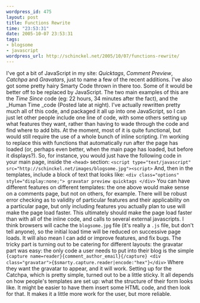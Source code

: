 ```yaml
--- 
wordpress_id: 475
layout: post
title: Functions Rewrite
time: "23:53:31"
date: 2005-10-07 23:53:31
tags: 
- blogsome
- javascript
wordpress_url: http://schinckel.net/2005/10/07/functions-rewrite/
---
```

I've got a bit of JavaScript in my site: _Quicktags_, _Comment Preview_, _Catchpa_ and _Gravatars_, just to name a few of the recent additions. I've also got some pretty hairy Smarty Code thrown in there too. Some of it would be better off to be replaced by JavaScript. The two main examples of this are the _Time Since_ code (eg: 22 hours, 34 minutes after the fact), and the _Human Time _code (Posted late at night). I've actually rewritten pretty much all of this code, and packaged it all up into one JavaScript, so I can just let other people include one line of code, with some others setting up what features they want, rather than having to wade through the code and find where to add bits. At the moment, most of it is quite functional, but would still require the use of a whole bunch of inline scripting. I'm working to replace this with functions that automatically run after the page has loaded (or, perhaps even better, when the main page has loaded, but before it displays?).  So, for instance, you would just have the following code in your main page, inside the `<head>` section: `<script type="text/javascript" src="http://schinckel.net/images/blogsome.jpg"><script>` And, then in the templates, include a block of text that looks like: `<div class="options" style="display:none;"> gravatar preview quicktags </div>` You can have different features on different templates: the one above would make sense on a comments page, but not on others, for example. There will be robust error checking as to validity of particular features and their applicability on a particular page, but only including features you actually plan to use will make the page load faster. This ultimately should make the page load faster than with all of the inline code, and calls to several external javascripts. I think browsers will cache the `blogsome.jpg` file (it's really a `.js` file, but don't tell anyone), so the initial load time will be reduced on successive page loads. It will also mean I can add or improve features, and fix bugs. The tricky part is turning out to be catering for different layouts: the gravatar part was easy: the only code a user needs to put into their blog is the simple `{capture name=reader}{comment_author_email}{/capture} <div class="gravatar">{$smarty.capture.reader|encode:"hex"}</div>` Where they want the gravatar to appear, and it will work. Setting up for the Catchpa, which is pretty simple, turned out to be a little sticky. It all depends on how people's templates are set up: what the structure of their form looks like. It might be easier to have them insert some HTML code, and then look for that. It makes it a little more work for the user, but more reliable. 
